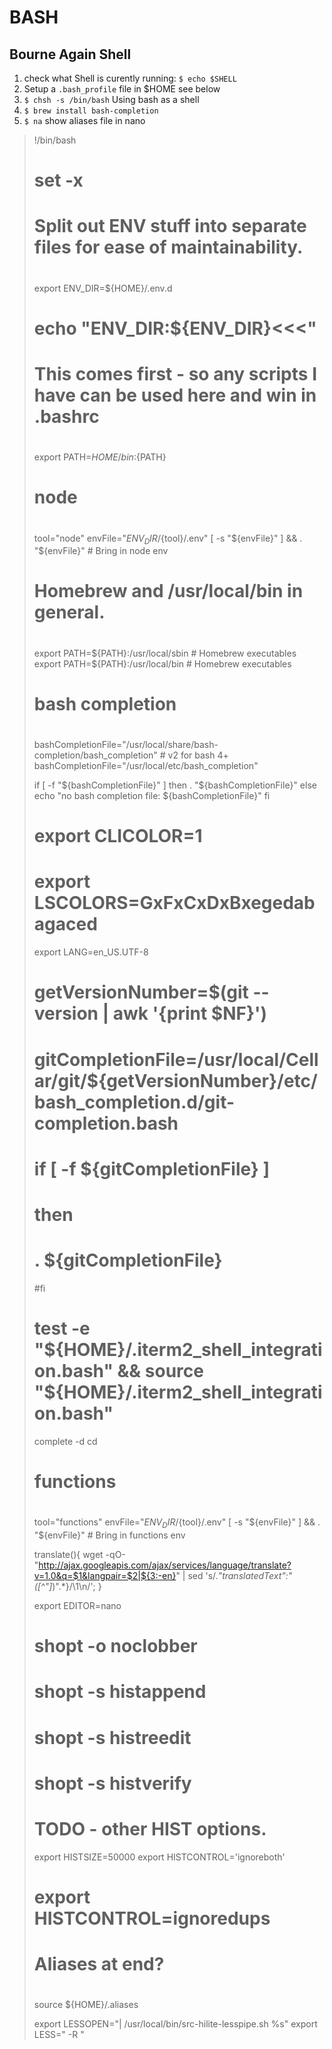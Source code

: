 # BASH

## Bourne Again Shell



1. check what Shell is curently running: `$ echo $SHELL`
2. Setup a `.bash_profile` file in $HOME
   see below
3. `$ chsh -s /bin/bash`
   Using bash as a shell
4. `$ brew install bash-completion`
5. `$ na` 
   show aliases file in nano



> !/bin/bash
>
> # set -x
>
> #
> #    Split out ENV stuff into separate files for ease of maintainability.
> #
> export ENV_DIR=${HOME}/.env.d
>
> # echo "ENV_DIR:${ENV_DIR}<<<"
>
> #
> #    This comes first - so any scripts I have can be used here and win in .bashrc
> #
> export PATH=${HOME}/bin:${PATH}
>
> #
> #    node
> #
> tool="node"
> envFile="${ENV_DIR}/${tool}/.env"
> [ -s "${envFile}" ] && . "${envFile}" # Bring in node env
>
> #
> #    Homebrew and /usr/local/bin in general.
> #
> export PATH=${PATH}:/usr/local/sbin # Homebrew executables
> export PATH=${PATH}:/usr/local/bin # Homebrew executables
>
> #
> #    bash completion
> #
> bashCompletionFile="/usr/local/share/bash-completion/bash_completion" # v2 for bash 4+
> bashCompletionFile="/usr/local/etc/bash_completion"
>
> if [ -f "${bashCompletionFile}" ]
> then
>     . "${bashCompletionFile}"
> else
>     echo "no bash completion file: ${bashCompletionFile}"
> fi
>
>
> # export CLICOLOR=1
> # export LSCOLORS=GxFxCxDxBxegedabagaced
>
> export LANG=en_US.UTF-8
>
> # getVersionNumber=$(git --version | awk '{print $NF}')
> #
> # gitCompletionFile=/usr/local/Cellar/git/${getVersionNumber}/etc/bash_completion.d/git-completion.bash
> #
> # if [ -f ${gitCompletionFile} ]
> # then
> #    . ${gitCompletionFile}
> #fi
>
> # test -e "${HOME}/.iterm2_shell_integration.bash" && source "${HOME}/.iterm2_shell_integration.bash"
>
> complete -d cd
>
> #
> #    functions
> #
> tool="functions"
> envFile="${ENV_DIR}/${tool}/.env"
> [ -s "${envFile}" ] && . "${envFile}" # Bring in functions env
>
> translate(){ wget -qO- "http://ajax.googleapis.com/ajax/services/language/translate?v=1.0&q=$1&langpair=$2|${3:-en}" | sed 's/.*"translatedText":"\([^"]*\)".*}/\1\n/'; }
>
> export EDITOR=nano
>
> # shopt -o noclobber
> # shopt -s histappend
> # shopt -s histreedit
> # shopt -s histverify
>
> # TODO - other HIST options.
> export HISTSIZE=50000
> export HISTCONTROL='ignoreboth'
> # export HISTCONTROL=ignoredups
>
> #
>
> #    Aliases at end?
> #
> source ${HOME}/.aliases
>
> export LESSOPEN="| /usr/local/bin/src-hilite-lesspipe.sh %s"
> export LESS=" -R "


